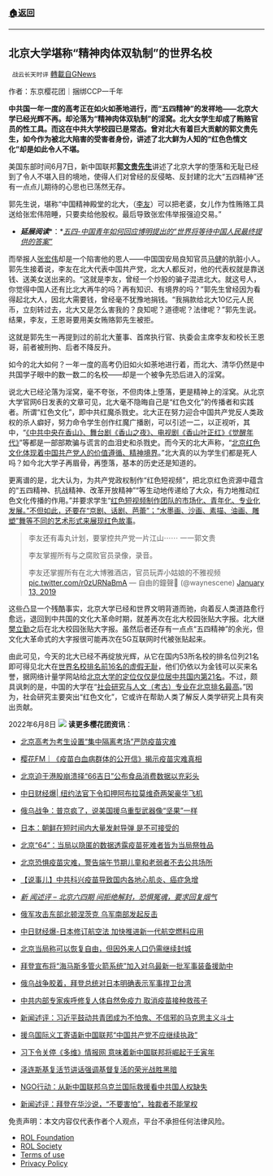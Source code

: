 ###  [:house:返回](README.md)
---


## 北京大学堪称“精神肉体双轨制”的世界名校
` 战云长天时评` [轉載自GNews](https://gnews.org/zh-hans/2685250/)

作者：东京樱花团｜捆绑CCP一千年
  
**中共国一年一度的高考正在如火如荼地进行，而“五四精神”的发祥地——北京大学已经光辉不再。却沦落为“精神肉体双轨制”的淫窝。北大女学生却成了贿赂官员的性工具。而这在中共大学校园已是常态。曾对北大有着巨大贡献的郭文贵先生，如今作为被北大陷害的受害者身份，讲述了北大鲜为人知的“红色色情文化”却是如此令人不堪。**
  
美国东部时间6月7日，新中国联邦[**郭文贵先生**](https://gettr.com/post/p1d1r9n1866)讲述了北京大学的堕落和无耻已经到了令人不堪入目的境地，使得人们对曾经的反侵略、反封建的北大“五四精神”还有一点点儿期待的心思也已荡然无存。
 
郭先生说，堪称“中国精神殿堂的北大，（[李友](https://finance.caixin.com/2016-11-25/101019004.html)）可以把老婆，女儿作为性贿赂工具送给张宏伟陪睡，只要卖给他股权。最后导致张宏伟举报强迫交易。”
 
- ***延展阅读****：*[*五四-中国青年如何回应博明提出的“世界将等待中国人民最终提供的答案”*](https://gnews.org/zh-hans/2465081/)

而举报人[张宏伟](https://baike.baidu.com/item/%E5%BC%A0%E5%AE%8F%E4%BC%9F/6813656)却是一个陷害他的恩人——中国国安局良知官员[马健](https://www.bbc.com/zhongwen/simp/chinese-news-38465448)的肮脏小人。郭先生接着说，李友在北大代表中国共产党，北大人都反对，他的代表权就是靠送钱、送美女送出来的。“这就是李友，曾经一个炒股的骗子混进北大。就这号人，你觉得中国人还有比北大再牛的吗？再有知识、有境界的吗？”郭先生曾经因为看得起北大人，因北大需要钱，曾经毫不犹豫地捐钱。“我捐款给北大10亿元人民币，立刻转过去，北大又是怎么害我的？良知呢？道德呢？法律呢？”郭先生说。结果，李友，王恩哥要用美女贿赂郭先生被拒。
 
这就是郭先生一再提到过的前北大董事、首席执行官、执委会主席李友和校长王恩哥，前者被刑拘、后者不降反升。
 
如今的北大如何？一年一度的高考仍旧如火如荼地进行着，而北大、清华仍然是中共国学子眼中的数一数二的名校——却是一个被争先恐后进入的淫窝。
 
说北大已经沦落为淫窝，毫不夸张，不但肉体上堕落，更是精神上的淫窝。从北京大学官网6日发表的文章可见，北大毫不隐晦自己是“红色文化”的传播者和实践者。所谓“红色文化”，即中共红魔杀戮史。北大正在努力迎合中国共产党反人类政权的杀人癖好，努力命令学生创作红魔广播剧，可以引述一二，以正视听，其中，“[《中共中央在香山》、舞台剧《香山之夜》、电视剧《香山叶正红》《觉醒年代》](https://news.pku.edu.cn/mtbdnew/634c192a217947ed8d53d1dd50cecaf7.htm)”等都是一部部欺骗与谎言的血泪史和杀戮史。而今天的北大声称，“[北京红色文化体现着中国共产党人的价值遵循、精神境界](https://news.pku.edu.cn/mtbdnew/634c192a217947ed8d53d1dd50cecaf7.htm)。”北大真的以为学生们都是死人吗？如今北大学子再眉骨，再堕落，基本的历史还是知道的。
 
更离谱的是，北大认为，为共产党政权制作“红色短视频”，把北京红色资源中蕴含的“五四精神、抗战精神、改革开放精神”“等生动地传递给了大众，有力地推动红色文化传播的作用。”并要求学生“[红色短视频制作团队的市场化、青年化、专业化发展。”不但如此，还要在“京剧、话剧、芭蕾”；“水墨画、沙画、素描、油画、雕塑”舞等不同的艺术形式来展现红色故事](https://news.pku.edu.cn/mtbdnew/634c192a217947ed8d53d1dd50cecaf7.htm)。

> 李友还有毒丸计划，要掌控共产党一片江山⋯⋯
> 一一郭文贵
> 
> 李友掌握所有与之腐败官员录像，录音。
> 
> 李友还掌握所有在北大博雅酒店，官员玩弄小姑娘的不雅视频 [pic.twitter.com/r0zURNaBmA](https://t.co/r0zURNaBmA)
> — 自由的鐘聲🗽 (@waynescene) [January 13, 2019](https://twitter.com/waynescene/status/1084587377828470784?ref_src=twsrc%5Etfw)

这些凸显一个残酷事实，北京大学已经和世界文明背道而驰，向着反人类道路愈行愈远，退回到中共国的文化大革命时期，就差再次在北大校园张贴大字报。北大继[樊立勤](https://zh.m.wikipedia.org/zh-hans/%E5%8C%97%E5%A4%A7%E6%A8%8A%E7%AB%8B%E5%8B%A4%E5%A4%A7%E5%AD%97%E6%8A%A5%E4%BA%8B%E4%BB%B6#:~:text=%E5%8C%97%E5%A4%A7%E6%A8%8A%E7%AB%8B%E5%8B%A4%E5%A4%A7%E5%AD%97%E6%8A%A5%E4%BA%8B%E4%BB%B6%EF%BC%8C2018%E5%B9%B45%E6%9C%884%E6%97%A5%EF%BC%8C%E4%BA%94%E5%9B%9B%E8%BF%90%E5%8A%A899%E5%91%A8%E5%B9%B4%EF%BC%8C%E5%8C%97%E4%BA%AC%E5%A4%A7%E5%AD%A6%E4%B8%80%E7%99%BE%E4%BA%8C%E5%8D%81%E5%91%A8%E5%B9%B4%E6%A0%A1%E5%BA%86%E6%97%A5%EF%BC%8C%E5%8C%97%E4%BA%AC%E5%A4%A7%E5%AD%A6%E6%A0%A1%E5%8F%8B%E6%A8%8A%E7%AB%8B%E5%8B%A4%E5%BD%93%E5%A4%A9%E4%B8%AD%E5%8D%8811%E7%82%B9%E5%B7%A6%E5%8F%B3%E5%9C%A8%E6%A0%A1%E5%86%85%E4%B8%89%E8%A7%92%E5%9C%B0%E5%9C%B0%E5%B8%A6%E5%BC%A0%E8%B4%B4%E4%BA%8624%E9%A1%B5%E7%9A%84%E5%A4%A7%E5%AD%97%E6%8A%A5%EF%BC%8C%E6%A0%87%E9%A2%98%E6%98%AF%E3%80%8A%E7%BB%B4%E6%8A%A4%E5%85%9A%E7%AB%A0%EF%BC%8C%E4%B8%AD%E5%9B%BD%E5%BF%85%E9%A1%BB%E5%9D%9A%E5%86%B3%E5%8F%8D%E5%AF%B9%E6%90%9E%E4%B8%AA%E4%BA%BA%E5%B4%87%E6%8B%9C%EF%BC%8C%E5%9D%9A%E5%AE%88%E5%AE%AA%E6%B3%95%EF%BC%8C%E5%9B%BD%E5%AE%B6%E9%A2%86%E5%AF%BC%E4%BA%BA%E5%BF%85%E9%A1%BB%E5%AE%9E%E8%A1%8C%E4%BB%BB%E6%9C%9F%E5%88%B6%E5%8D%B3%E9%99%90%E4%BB%BB%E5%88%B6%E3%80%8B%EF%BC%8C%E5%86%85%E5%AE%B9%E9%92%88%E5%AF%B9%E4%B8%AD%E5%85%B1%E4%B8%AD%E5%A4%AE%E6%80%BB%E4%B9%A6%E8%AE%B0%E4%B9%A0%E8%BF%91%E5%B9%B3%EF%BC%8C%E5%A4%A7%E5%AD%97%E6%8A%A5%E5%AD%98%E5%9C%A8%E4%BA%86%E7%BA%A610%E5%88%86%E9%92%9F%E3%80%82)之后在北大校园张贴大字报。虽然后者还存有一点点“五四精神”的余光，但文化大革命式的大字报很可能再次在5G互联网时代被张贴起来。
 
由此可见，今天的北大已经不再绽放光辉，从它在国内53所名校的排名位列21名即可得见北大在[世界名校排名前16名的虚假无耻](https://www.timeshighereducation.com/world-university-r%C3%A1nkings/2022#!/page/0/length/25/sort_by/rank/sort_order/asc/cols/stats)，他们仍依以为金钱可以买来名誉，据网络计量学网站给[北京大学的定位仅仅是位居中共国内第21名](https://www.universityguru.com/universities-beijing)。不过，颇具讽刺的是，中国的大学在“[社会研究与人文（考古）专业在北京排名最高](https://www.universityguru.com/universities-beijing#uni-924-section)。”因为，社会研究主要突出“红色文化”，它或许在帮助人类了解反人类学研究上具有突出贡献。
 
2022年6月8日
 ![](https://assets.gnews.org/wp-content/uploads/2022/06/29b9422041688d9522793fd631f24f6_1654060894.jpg) 
**读更多樱花团资讯**：

- [北京高考为考生设置“集中隔离考场”严防疫苗灾难](https://gnews.org/zh-hans/2679224/)
- [樱花FM｜《疫苗白血病群体的公开信》揭示疫苗灾难真相](https://gnews.org/zh-hans/2684920/)
- [北京迫于港股崩溃择“66吉日”公布食品消费数据以充彩头](https://gnews-dev.gettr-qa.com/post/p2tc2bd)
- [中日财经爆| 纽约法官下令扣押阿布拉莫维奇两架豪华飞机](https://gnews.org/zh-hans/2678651/)

- [俄乌战争：普京疯了，说美国援乌重型武器像“坚果”一样](https://gnews.org/zh-hans/2667574/)
- [日本：朝鲜在短时间内大量发射导弹 是不可接受的](https://gnews.org/zh-hans/2672115/)
- [北京“64”：当局以隐匿的数据透露疫苗死难者皆为当局祭牲品](https://gnews.org/zh-hans/2660546/)
- [北京恐惧疫苗灾难，警告端午节期儿童和老弱者不去公共场所](https://gnews.org/zh-hans/2655713/)
- [【说事儿】中共科兴疫苗导致国内各地心肌炎、癌症急增](https://gnews.org/zh-hans/2660222/)

- [*新* *闻述评* *–* *北京六四期* *间拒绝解封，恐惧冤魂，要求回复烟气*](https://gnews.org/zh-hans/2648376/)
- [俄军攻击东部北顿涅茨克 乌军南部发起反击](https://gnews.org/zh-hans/2655459/)
- [中日财经爆-日本修订航空法 加快推进新一代航空燃料应用](https://gnews.org/zh-hans/2655425/)
- [北京当局称可以恢复自由，但因外来人口仍需继续封城](https://gnews.org/zh-hans/2641758/)
- [拜登宣布将“海马斯多管火箭系统”加入对乌最新一批军事装备援助中](https://gnews.org/zh-hans/2648085/)

- [俄乌战争胶着，拜登总统对日本明确表示军事捍卫台湾](https://gnews.org/zh-hans/2588103/)
- [中共内部专家疾呼修复人体自然免疫力 取消疫苗接种救孩子](https://gnews.org/zh-hans/2582337/)
- [新闻述评：习近平鼓动共青团成为不怕鬼、不信邪的马克思主义斗士](https://gnews.org/zh-hans/2501246/)
- [援乌国际义工寄语新中国联邦“中国共产党不应继续执政”](https://gnews.org/zh-hans/2495058/)
- [习下令关停《多维》情报网 意味着新中国联邦将崛起于壬寅年](https://gnews.org/zh-hans/2424590/)

- [泽连斯基复活节讲话强调基督复活的荣光战胜黑暗](https://gnews.org/zh-hans/2411535/)
- [NGO行动：从新中国联邦乌克兰国际救援看中共国人权缺失](https://gnews.org/zh-hans/2283816/)
- [新闻述评：拜登在华沙说，“不要害怕”，独裁者不能](https://gnews.org/zh-hans/2247198/)[掌权](https://gnews.org/zh-hans/2247198/)

免责声明：本文内容仅代表作者个人观点，平台不承担任何法律风险。
  
- [ROL Foundation](https://rolfoundation.org/)
- [ROL Society](https://rolsociety.org/)
- [Terms of use](https://gnews.org/terms-of-use-3/)
- [Privacy Policy](https://gnews.org/privacy-policy/)
